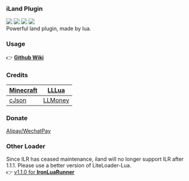 <br>

### iLand Plugin
![](https://img.shields.io/github/stars/Redbeanw44602/iLand) ![](https://shields.io/github/downloads/Redbeanw44602/iLand/total) ![](https://shields.io/github/repo-size/Redbeanw44602/iLand) ![](https://img.shields.io/github/license/Redbeanw44602/iLand) <br>
Powerful land plugin, made by lua.<br>

### Usage
👉 [**Github Wiki**](https://github.com/Redbeanw44602/iLand/wiki)

### Credits
[Minecraft](https://www.minecraft.net/) | [LLLua](https://www.minebbs.com/resources/litelualoader-lua.2390/)
-|-
[cJson](https://github.com/DaveGamble/cJSON) | [LLMoney](https://www.minebbs.com/resources/llmoney-ll.2385/)

### Donate
[Alipay/WechatPay](https://afdian.net/@kbs007)

### Other Loader
Since ILR has ceased maintenance, iland will no longer support ILR after 1.1.1. Please use a better version of LiteLoader-Lua.<br>
👉 [v1.1.0 for **IronLuaRunner**](https://github.com/Redbeanw44602/iLand/tree/IronLuaRunner)